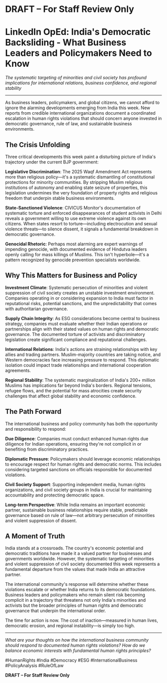 # **DRAFT – For Staff Review Only**

# LinkedIn OpEd: India's Democratic Backsliding - What Business Leaders and Policymakers Need to Know

*The systematic targeting of minorities and civil society has profound implications for international relations, business confidence, and regional stability*

---

As business leaders, policymakers, and global citizens, we cannot afford to ignore the alarming developments emerging from India this week. New reports from credible international organizations document a coordinated escalation in human rights violations that should concern anyone invested in democratic governance, rule of law, and sustainable business environments.

## The Crisis Unfolding

Three critical developments this week paint a disturbing picture of India's trajectory under the current BJP government:

**Legislative Discrimination**: The 2025 Waqf Amendment Act represents more than religious policy—it's a systematic dismantling of constitutional protections for minority communities. By stripping Muslim religious institutions of autonomy and enabling state seizure of properties, this legislation undermines the very foundation of property rights and religious freedom that underpin stable business environments.

**State-Sanctioned Violence**: CIVICUS Monitor's documentation of systematic torture and enforced disappearances of student activists in Delhi reveals a government willing to use extreme violence against its own citizens. When states resort to torture—including electrocution and sexual violence threats—to silence dissent, it signals a fundamental breakdown in democratic governance.

**Genocidal Rhetoric**: Perhaps most alarming are expert warnings of impending genocide, with documented evidence of Hindutva leaders openly calling for mass killings of Muslims. This isn't hyperbole—it's a pattern recognized by genocide prevention specialists worldwide.

## Why This Matters for Business and Policy

**Investment Climate**: Systematic persecution of minorities and violent suppression of civil society creates an unstable investment environment. Companies operating in or considering expansion to India must factor in reputational risks, potential sanctions, and the unpredictability that comes with authoritarian governance.

**Supply Chain Integrity**: As ESG considerations become central to business strategy, companies must evaluate whether their Indian operations or partnerships align with their stated values on human rights and democratic governance. The documented torture of activists and discriminatory legislation create significant compliance and reputational challenges.

**International Relations**: India's actions are straining relationships with key allies and trading partners. Muslim-majority countries are taking notice, and Western democracies face increasing pressure to respond. This diplomatic isolation could impact trade relationships and international cooperation agreements.

**Regional Stability**: The systematic marginalization of India's 200+ million Muslims has implications far beyond India's borders. Regional tensions, refugee flows, and the potential for mass atrocities create security challenges that affect global stability and economic confidence.

## The Path Forward

The international business and policy community has both the opportunity and responsibility to respond:

**Due Diligence**: Companies must conduct enhanced human rights due diligence for Indian operations, ensuring they're not complicit in or benefiting from discriminatory practices.

**Diplomatic Pressure**: Policymakers should leverage economic relationships to encourage respect for human rights and democratic norms. This includes considering targeted sanctions on officials responsible for documented violations.

**Civil Society Support**: Supporting independent media, human rights organizations, and civil society groups in India is crucial for maintaining accountability and protecting democratic space.

**Long-term Perspective**: While India remains an important economic partner, sustainable business relationships require stable, predictable governance based on rule of law—not arbitrary persecution of minorities and violent suppression of dissent.

## A Moment of Truth

India stands at a crossroads. The country's economic potential and democratic traditions have made it a valued partner for businesses and governments worldwide. However, the systematic targeting of minorities and violent suppression of civil society documented this week represents a fundamental departure from the values that made India an attractive partner.

The international community's response will determine whether these violations escalate or whether India returns to its democratic foundations. Business leaders and policymakers who remain silent risk becoming complicit in a trajectory that threatens not only India's minorities and activists but the broader principles of human rights and democratic governance that underpin the international order.

The time for action is now. The cost of inaction—measured in human lives, democratic erosion, and regional instability—is simply too high.

---

*What are your thoughts on how the international business community should respond to documented human rights violations? How do we balance economic interests with fundamental human rights principles?*

#HumanRights #India #Democracy #ESG #InternationalBusiness #PolicyAnalysis #RuleOfLaw

**DRAFT – For Staff Review Only**

